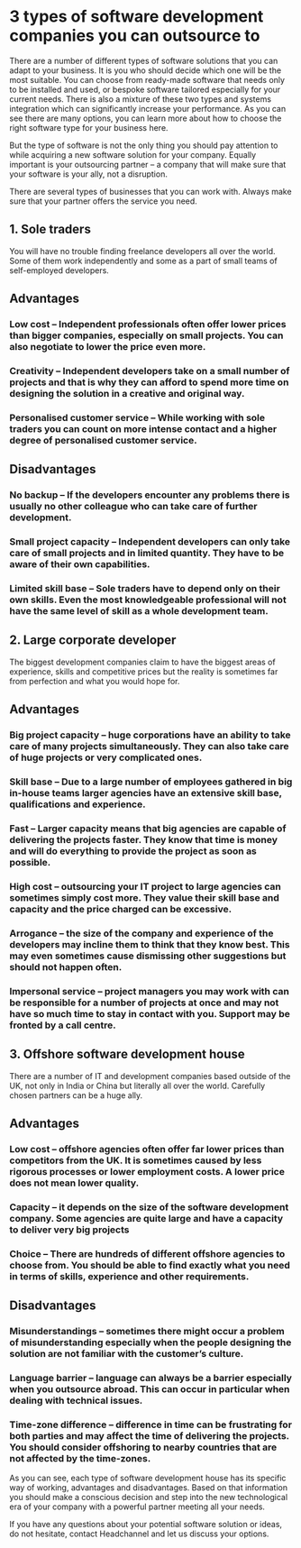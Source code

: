 
# 3 types of software development companies you can outsource to

There are a number of different types of software solutions that you can adapt to your business. It is you who should decide which one will be the most suitable. You can choose from ready-made software that needs only to be installed and used, or bespoke software tailored especially for your current needs. There is also a mixture of these two types and systems integration which can significantly increase your performance. As you can see there are many options, you can learn more about how to choose the right software type for your business here.

But the type of software is not the only thing you should pay attention to while acquiring a new software solution for your company. Equally important is your outsourcing partner – a company that will make sure that your software is your ally, not a disruption.


There are several types of businesses that you can work with. Always make sure that your partner offers the service you need.

## 1. Sole traders
You will have no trouble finding freelance developers all over the world. Some of them work independently and some as a part of small teams of self-employed developers.

## Advantages

### Low cost – Independent professionals often offer lower prices than bigger companies, especially on small projects. You can also negotiate to lower the price even more.
### Creativity – Independent developers take on a small number of projects and that is why they can afford to spend more time on designing the solution in a creative and original way.
### Personalised customer service – While working with sole traders you can count on more intense contact and a higher degree of personalised customer service.

## Disadvantages

### No backup – If the developers encounter any problems there is usually no other colleague who can take care of further development.
### Small project capacity – Independent developers can only take care of small projects and in limited quantity. They have to be aware of their own capabilities.
### Limited skill base – Sole traders have to depend only on their own skills. Even the most knowledgeable professional will not have the same level of skill as a whole development team.

## 2. Large corporate developer
The biggest development companies claim to have the biggest areas of experience, skills and competitive prices but the reality is sometimes far from perfection and what you would hope for.

## Advantages

### Big project capacity – huge corporations have an ability to take care of many projects simultaneously. They can also take care of huge projects or very complicated ones.
### Skill base – Due to a large number of employees gathered in big in-house teams larger agencies have an extensive skill base, qualifications and experience.
### Fast – Larger capacity means that big agencies are capable of delivering the projects faster. They know that time is money and will do everything to provide the project as soon as possible.
### High cost – outsourcing your IT project to large agencies can sometimes simply cost more. They value their skill base and capacity and the price charged can be excessive.
### Arrogance – the size of the company and experience of the developers may incline them to think that they know best. This may even sometimes cause dismissing other suggestions but should not happen often.
### Impersonal service – project managers you may work with can be responsible for a number of projects at once and may not have so much time to stay in contact with you. Support may be fronted by a call centre.

## 3. Offshore software development house
There are a number of IT and development companies based outside of the UK, not only in India or China but literally all over the world. Carefully chosen partners can be a huge ally.

## Advantages

### Low cost – offshore agencies often offer far lower prices than competitors from the UK. It is sometimes caused by less rigorous processes or lower employment costs. A lower price does not mean lower quality.
### Capacity – it depends on the size of the software development company. Some agencies are quite large and have a capacity to deliver very big projects
### Choice – There are hundreds of different offshore agencies to choose from. You should be able to find exactly what you need in terms of skills, experience and other requirements.

## Disadvantages

### Misunderstandings – sometimes there might occur a problem of misunderstanding especially when the people designing the solution are not familiar with the customer’s culture.
### Language barrier – language can always be a barrier especially when you outsource abroad. This can occur in particular when dealing with technical issues.
### Time-zone difference – difference in time can be frustrating for both parties and may affect the time of delivering the projects. You should consider offshoring to nearby countries that are not affected by the time-zones.

As you can see, each type of software development house has its specific way of working, advantages and disadvantages. Based on that information you should make a conscious decision and step into the new technological era of your company with a powerful partner meeting all your needs.

If you have any questions about your potential software solution or ideas, do not hesitate, contact Headchannel and let us discuss your options.
